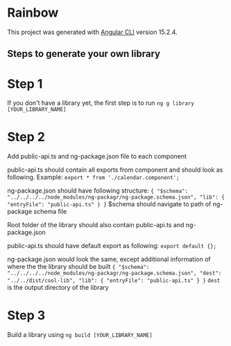 # Rainbow

This project was generated with [Angular CLI](https://github.com/angular/angular-cli) version 15.2.4.

## Steps to generate your own library

# Step 1

If you don't have a library yet, the first step is to run `ng g library [YOUR_LIBRARY_NAME]`

# Step 2

Add public-api.ts and ng-package.json file to each component

public-api.ts should contain all exports from component and should look as following.
Example:
`export * from './calendar.component';`

ng-package.json should have following structure:
`{
  "$schema": "../../../../node_modules/ng-packagr/ng-package.schema.json",
  "lib": {
    "entryFile": "public-api.ts"
  }
}`
$schema should navigate to path of ng-package schema file

Root folder of the library should also contain public-api.ts and ng-package.json

public-api.ts should have default export as following:
`export default {};`

ng-package.json would look the same, except additional information of where the the library should be built
`{
  "$schema": "../../../../node_modules/ng-packagr/ng-package.schema.json",
  "dest": "../../dist/cool-lib",
  "lib": {
    "entryFile": "public-api.ts"
  }
}`
`dest` is the output directory of the library

# Step 3

Build a library using `ng build [YOUR_LIBRARY_NAME]`
